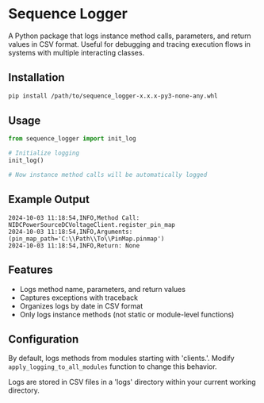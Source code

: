 # Sequence Logger

A Python package that logs instance method calls, parameters, and return values in CSV format. Useful for debugging and tracing execution flows in systems with multiple interacting classes.

## Installation

```bash
pip install /path/to/sequence_logger-x.x.x-py3-none-any.whl
```

## Usage

```python
from sequence_logger import init_log

# Initialize logging
init_log()

# Now instance method calls will be automatically logged
```

## Example Output

```cli
2024-10-03 11:18:54,INFO,Method Call: NIDCPowerSourceDCVoltageClient.register_pin_map
2024-10-03 11:18:54,INFO,Arguments: (pin_map_path='C:\\Path\\To\\PinMap.pinmap')
2024-10-03 11:18:54,INFO,Return: None
```

## Features

- Logs method name, parameters, and return values
- Captures exceptions with traceback
- Organizes logs by date in CSV format
- Only logs instance methods (not static or module-level functions)

## Configuration

By default, logs methods from modules starting with 'clients.'. Modify `apply_logging_to_all_modules` function to change this behavior.

Logs are stored in CSV files in a 'logs' directory within your current working directory.
